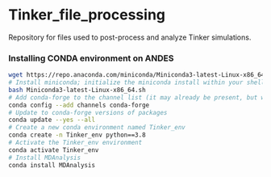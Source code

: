# Tinker_file_processing
Repository for files used to post-process and analyze Tinker simulations.

### Installing CONDA environment on ANDES
```bash
wget https://repo.anaconda.com/miniconda/Miniconda3-latest-Linux-x86_64.sh
# Install miniconda; initialize the miniconda install within your shell during installation.
bash Miniconda3-latest-Linux-x86_64.sh
# Add conda-forge to the channel list (it may already be present, but worth checking). 
conda config --add channels conda-forge
# Update to conda-forge versions of packages
conda update --yes --all
# Create a new conda environment named Tinker_env
conda create -n Tinker_env python==3.8
# Activate the Tinker_env environment
conda activate Tinker_env
# Install MDAnalysis
conda install MDAnalysis
```




